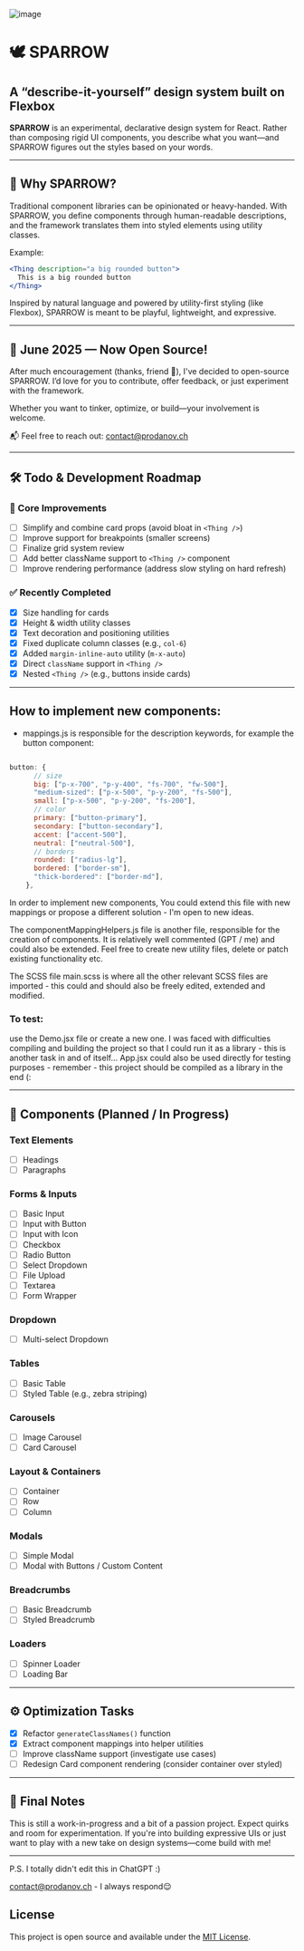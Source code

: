 ![image](https://github.com/user-attachments/assets/b2536b28-e0eb-4231-981b-0036504165ac)


# 🕊️ SPARROW

## A “describe-it-yourself” design system built on Flexbox

**SPARROW** is an experimental, declarative design system for React. Rather than composing rigid UI components, you describe what you want—and SPARROW figures out the styles based on your words.

---

## 🚀 Why SPARROW?

Traditional component libraries can be opinionated or heavy-handed. With SPARROW, you define components through human-readable descriptions, and the framework translates them into styled elements using utility classes.

Example:

```jsx
<Thing description="a big rounded button">
  This is a big rounded button
</Thing>
```

Inspired by natural language and powered by utility-first styling (like Flexbox), SPARROW is meant to be playful, lightweight, and expressive.

---

## 📢 June 2025 — Now Open Source!

After much encouragement (thanks, friend 🙌), I've decided to open-source SPARROW. I’d love for you to contribute, offer feedback, or just experiment with the framework.

Whether you want to tinker, optimize, or build—your involvement is welcome.

📬 Feel free to reach out: [contact@prodanov.ch](mailto:contact@prodanov.ch)

---

## 🛠️ Todo & Development Roadmap

### 🔧 Core Improvements

* [ ] Simplify and combine card props (avoid bloat in `<Thing />`)
* [ ] Improve support for breakpoints (smaller screens)
* [ ] Finalize grid system review
* [ ] Add better className support to `<Thing />` component
* [ ] Improve rendering performance (address slow styling on hard refresh)

### ✅ Recently Completed

* [x] Size handling for cards
* [x] Height & width utility classes
* [x] Text decoration and positioning utilities
* [x] Fixed duplicate column classes (e.g., `col-6`)
* [x] Added `margin-inline-auto` utility (`m-x-auto`)
* [x] Direct `className` support in `<Thing />`
* [x] Nested `<Thing />` (e.g., buttons inside cards)

---

## How to implement new components:
- mappings.js is responsible for the description keywords, for example the button component:
```js

button: {
      // size
      big: ["p-x-700", "p-y-400", "fs-700", "fw-500"],
      "medium-sized": ["p-x-500", "p-y-200", "fs-500"],
      small: ["p-x-500", "p-y-200", "fs-200"],
      // color
      primary: ["button-primary"],
      secondary: ["button-secondary"],
      accent: ["accent-500"],
      neutral: ["neutral-500"],
      // borders
      rounded: ["radius-lg"],
      bordered: ["border-sm"],
      "thick-bordered": ["border-md"],
    },

```
In order to implement new components, You could extend this file with new mappings or propose a different solution - I'm open to new ideas.

The componentMappingHelpers.js file is another file, responsible for the creation of components. It is relatively well commented (GPT / me) and could also be extended. Feel free to create new utility files, delete or patch existing functionality etc.

The SCSS file main.scss is where all the other relevant SCSS files are imported - this could and should also be freely edited, extended and modified. 

### To test:
use the Demo.jsx file or create a new one. I was faced with difficulties compiling and building the project so that I could run it as a library - this is another task in and of itself... App.jsx could also be used directly for testing purposes - remember - this project should be compiled as a library in the end (: 

---

## 🧩 Components (Planned / In Progress)

### Text Elements

* [ ] Headings
* [ ] Paragraphs

### Forms & Inputs

* [ ] Basic Input
* [ ] Input with Button
* [ ] Input with Icon
* [ ] Checkbox
* [ ] Radio Button
* [ ] Select Dropdown
* [ ] File Upload
* [ ] Textarea
* [ ] Form Wrapper

### Dropdown

* [ ] Multi-select Dropdown

### Tables

* [ ] Basic Table
* [ ] Styled Table (e.g., zebra striping)

### Carousels

* [ ] Image Carousel
* [ ] Card Carousel

### Layout & Containers

* [ ] Container
* [ ] Row
* [ ] Column

### Modals

* [ ] Simple Modal
* [ ] Modal with Buttons / Custom Content

### Breadcrumbs

* [ ] Basic Breadcrumb
* [ ] Styled Breadcrumb

### Loaders

* [ ] Spinner Loader
* [ ] Loading Bar

---

## ⚙️ Optimization Tasks

* [x] Refactor `generateClassNames()` function
* [x] Extract component mappings into helper utilities
* [ ] Improve className support (investigate use cases)
* [ ] Redesign Card component rendering (consider container over styled)

---

## 🧠 Final Notes

This is still a work-in-progress and a bit of a passion project. Expect quirks and room for experimentation. If you're into building expressive UIs or just want to play with a new take on design systems—come build with me!

---
P.S. I totally didn't edit this in ChatGPT :)

contact@prodanov.ch - I always respond😌
## License

This project is open source and available under the [MIT License](./LICENSE.md).


